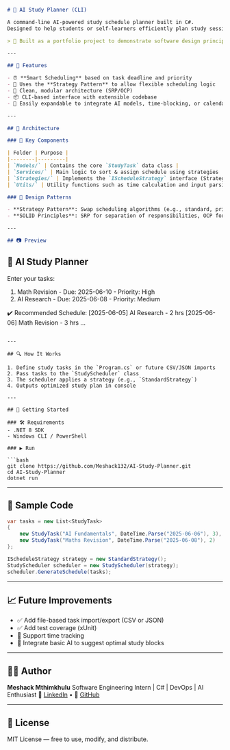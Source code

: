 

```markdown
# 🧠 AI Study Planner (CLI)

A command-line AI-powered study schedule planner built in C#.  
Designed to help students or self-learners efficiently plan study sessions using clean architecture and design patterns.

> 🚀 Built as a portfolio project to demonstrate software design principles and practical utility.

---

## 📌 Features

- ⏰ **Smart Scheduling** based on task deadline and priority
- 🧩 Uses the **Strategy Pattern** to allow flexible scheduling logic
- 🧹 Clean, modular architecture (SRP/OCP)
- 📦 CLI-based interface with extensible codebase
- 🔄 Easily expandable to integrate AI models, time-blocking, or calendar sync

---

## 🧠 Architecture

### 📁 Key Components

| Folder | Purpose |
|--------|---------|
| `Models/` | Contains the core `StudyTask` data class |
| `Services/` | Main logic to sort & assign schedule using strategies |
| `Strategies/` | Implements the `IScheduleStrategy` interface (Strategy Pattern) |
| `Utils/` | Utility functions such as time calculation and input parsing |

### 🔧 Design Patterns

- **Strategy Pattern**: Swap scheduling algorithms (e.g., standard, priority-based).
- **SOLID Principles**: SRP for separation of responsibilities, OCP for extensibility.

---

## 📷 Preview

```

## 📅 AI Study Planner

Enter your tasks:

1. Math Revision - Due: 2025-06-10 - Priority: High
2. AI Research - Due: 2025-06-08 - Priority: Medium

✔️ Recommended Schedule:
\[2025-06-05] AI Research - 2 hrs
\[2025-06-06] Math Revision - 3 hrs
...

````

---

## 🔍 How It Works

1. Define study tasks in the `Program.cs` or future CSV/JSON imports
2. Pass tasks to the `StudyScheduler` class
3. The scheduler applies a strategy (e.g., `StandardStrategy`)
4. Outputs optimized study plan in console

---

## 🚀 Getting Started

### 🛠 Requirements
- .NET 8 SDK
- Windows CLI / PowerShell

### ▶️ Run

```bash
git clone https://github.com/Meshack132/AI-Study-Planner.git
cd AI-Study-Planner
dotnet run
````

---

## 🔬 Sample Code

```csharp
var tasks = new List<StudyTask>
{
    new StudyTask("AI Fundamentals", DateTime.Parse("2025-06-06"), 3),
    new StudyTask("Maths Revision", DateTime.Parse("2025-06-08"), 2)
};

IScheduleStrategy strategy = new StandardStrategy();
StudyScheduler scheduler = new StudyScheduler(strategy);
scheduler.GenerateSchedule(tasks);
```

---

## 📈 Future Improvements

* ✅ Add file-based task import/export (CSV or JSON)
* ✅ Add test coverage (xUnit)
* 🔄 Support time tracking
* 🧠 Integrate basic AI to suggest optimal study blocks

---

## 👨‍💻 Author

**Meshack Mthimkhulu**
Software Engineering Intern | C# | DevOps | AI Enthusiast
🔗 [LinkedIn](https://www.linkedin.com/in/meshackmthimkhulu-software-engineer/) • 🐙 [GitHub](https://github.com/Meshack132)

---

## 📄 License

MIT License — free to use, modify, and distribute.

```

